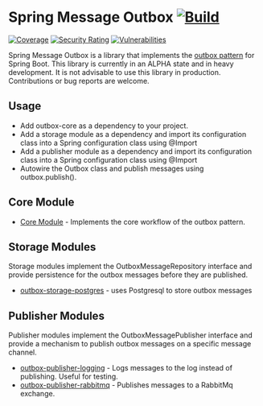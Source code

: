 # Spring Message Outbox [![Build](https://github.com/jblabs-org/spring-message-outbox/workflows/Build%20and%20Test/badge.svg)](https://github.com/jblabs-org/spring-message-outbox/actions) 
[![Coverage](https://sonarcloud.io/api/project_badges/measure?project=jblabs-org_spring-message-outbox&metric=coverage)](https://sonarcloud.io/dashboard?id=jblabs-org_spring-message-outbox) [![Security Rating](https://sonarcloud.io/api/project_badges/measure?project=jblabs-org_spring-message-outbox&metric=security_rating)](https://sonarcloud.io/dashboard?id=jblabs-org_spring-message-outbox) [![Vulnerabilities](https://sonarcloud.io/api/project_badges/measure?project=jblabs-org_spring-message-outbox&metric=vulnerabilities)](https://sonarcloud.io/dashboard?id=jblabs-org_spring-message-outbox)

Spring Message Outbox is a library that implements the
[outbox pattern](https://microservices.io/patterns/data/transactional-outbox.html) 
for Spring Boot.  This library is currently in an ALPHA state and in heavy development.  It is not
advisable to use this library in production.  Contributions or bug reports are welcome. 

## Usage
- Add outbox-core as a dependency to your project.
- Add a storage module as a dependency and import its configuration class into a Spring configuration class 
  using @Import
- Add a publisher module as a dependency and import its configuration class into a Spring configuration class 
  using @Import
- Autowire the Outbox class and publish messages using outbox.publish().
  
## Core Module
- [Core Module](/outbox-core) - Implements the core workflow of the outbox pattern.

## Storage Modules
Storage modules implement the OutboxMessageRepository interface and provide persistence for the outbox messages
before they are published.

- [outbox-storage-postgres](/outbox-storage-postgres) - uses Postgresql to store outbox messages

## Publisher Modules
Publisher modules implement the OutboxMessagePublisher interface and provide a mechanism to publish outbox 
messages on a specific message channel.

- [outbox-publisher-logging](/outbox-publisher-logging) - Logs messages to the log instead of publishing.  Useful for testing.
- [outbox-publisher-rabbitmq](/outbox-publisher-rabbitmq) - Publishes messages to a RabbitMq exchange.

